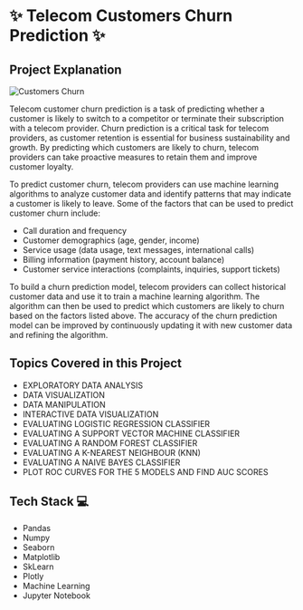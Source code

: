 
# ✨  Telecom Customers Churn Prediction ✨

## Project Explanation

![Customers Churn](https://github.com/TejasPosupo/Machine_Learning_Projects/blob/ML/Telecom_churn_Prediction/Customer_Churn_Prediction_Models_in_Machine_Learning.png)

Telecom customer churn prediction is a task of predicting whether a customer is likely to switch to a competitor or terminate their subscription with a telecom provider. Churn prediction is a critical task for telecom providers, as customer retention is essential for business sustainability and growth. By predicting which customers are likely to churn, telecom providers can take proactive measures to retain them and improve customer loyalty.

To predict customer churn, telecom providers can use machine learning algorithms to analyze customer data and identify patterns that may indicate a customer is likely to leave. Some of the factors that can be used to predict customer churn include:

- Call duration and frequency
- Customer demographics (age, gender, income)
- Service usage (data usage, text messages, international calls)
- Billing information (payment history, account balance)
- Customer service interactions (complaints, inquiries, support tickets)

To build a churn prediction model, telecom providers can collect historical customer data and use it to train a machine learning algorithm. The algorithm can then be used to predict which customers are likely to churn based on the factors listed above. The accuracy of the churn prediction model can be improved by continuously updating it with new customer data and refining the algorithm.

## Topics Covered in this Project

- EXPLORATORY DATA ANALYSIS
- DATA VISUALIZATION
- DATA MANIPULATION
- INTERACTIVE DATA VISUALIZATION
- EVALUATING LOGISTIC REGRESSION CLASSIFIER
- EVALUATING A SUPPORT VECTOR MACHINE CLASSIFIER
- EVALUATING A RANDOM FOREST CLASSIFIER
- EVALUATING A K-NEAREST NEIGHBOUR (KNN)
- EVALUATING A NAIVE BAYES CLASSIFIER
- PLOT ROC CURVES FOR THE 5 MODELS AND FIND AUC SCORES

## Tech Stack 💻

- Pandas
- Numpy
- Seaborn 
- Matplotlib
- SkLearn
- Plotly
- Machine Learning
- Jupyter Notebook

